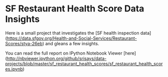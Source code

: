 # SF Restaurant Health Score Data Insights

Here is a small project that investigates the 
[SF health inspection data]
(https://data.sfgov.org/Health-and-Social-Services/Restaurant-Scores/stya-26eb)
and gleans a few insights.

You can read the full report on IPython Notebook Viewer [here]
(http://nbviewer.ipython.org/github/srisays/data-projects/blob/master/sf_restaurant_health_scores/sf_restaurant_health_scores.ipynb)


